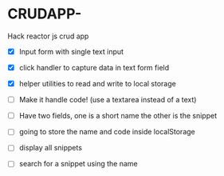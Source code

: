 # CRUDAPP-
Hack reactor js crud app
 - [x] Input form with single text input
- [x] click handler to capture data in text form field
- [x] helper utilities to read and write to local storage

- [ ] Make it handle code! (use a textarea instead of a text)
- [ ] Have two fields, one is a short name the other is the snippet
- [ ] going to store the name and code inside localStorage
- [ ] display all snippets
- [ ] search for a snippet using the name
